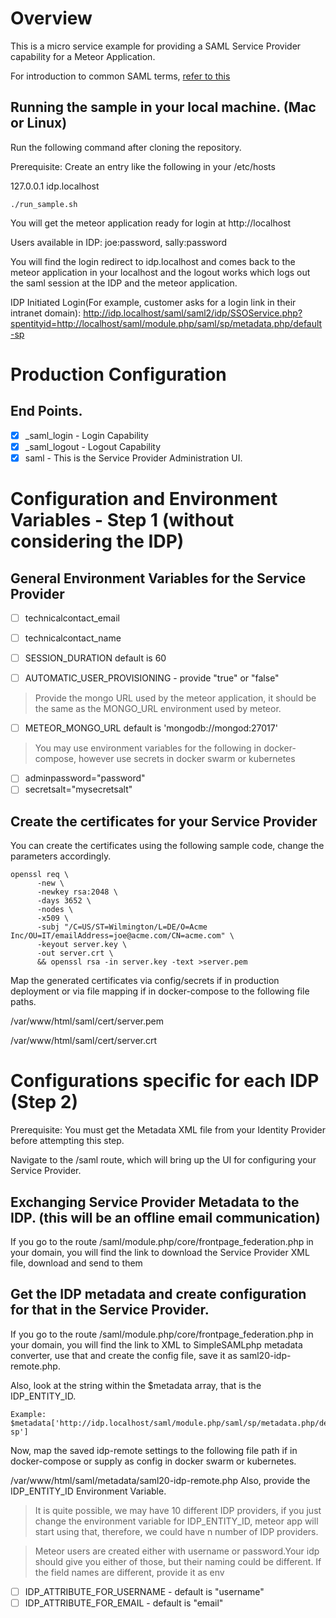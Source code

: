 # Overview

This is a micro service example for providing a SAML Service Provider capability for a Meteor Application.

For introduction to common SAML terms, [refer to this](sp/README.md)

## Running the sample in your local machine. (Mac or Linux)
Run the following command after cloning the repository.

Prerequisite: Create an entry like the following in your /etc/hosts

127.0.0.1 idp.localhost

```
./run_sample.sh
```

You will get the meteor application ready for login at http://localhost

Users available in IDP: joe:password, sally:password

You will find the login redirect to idp.localhost and comes back to the meteor application in your localhost and the logout works which logs out the saml session at the IDP and the meteor application.

IDP Initiated Login(For example, customer asks for a login link in their intranet domain): http://idp.localhost/saml/saml2/idp/SSOService.php?spentityid=http://localhost/saml/module.php/saml/sp/metadata.php/default-sp

# Production Configuration

## End Points.

- [x] _saml_login    - Login Capability
- [x]  _saml_logout  - Logout Capability
- [x]  saml     - This is the Service Provider Administration UI.

# Configuration and Environment Variables - Step 1 (without considering the IDP)

## General Environment Variables for the Service Provider
- [ ] technicalcontact_email
- [ ] technicalcontact_name
- [ ] SESSION_DURATION default is 60

- [ ] AUTOMATIC_USER_PROVISIONING  - provide "true" or "false"


> Provide the mongo URL used by the meteor application, it should be the same as the MONGO_URL environment used by meteor.

- [ ] METEOR_MONGO_URL default is 'mongodb://mongod:27017'

> You may use environment variables for the following in docker-compose, however use secrets in docker swarm or kubernetes

- [ ] adminpassword="password"
- [ ] secretsalt="mysecretsalt"

## Create the certificates for your Service Provider
You can create the certificates using the following sample code, change the parameters accordingly.

```
openssl req \
      -new \
      -newkey rsa:2048 \
      -days 3652 \
      -nodes \
      -x509 \
      -subj "/C=US/ST=Wilmington/L=DE/O=Acme Inc/OU=IT/emailAddress=joe@acme.com/CN=acme.com" \
      -keyout server.key \
      -out server.crt \
      && openssl rsa -in server.key -text >server.pem

```
Map the generated certificates via config/secrets if in production deployment or via file mapping if in docker-compose to the following file paths.

/var/www/html/saml/cert/server.pem

/var/www/html/saml/cert/server.crt


# Configurations specific for each IDP (Step 2)

Prerequisite: You must get the Metadata XML file from your Identity Provider before attempting this step.

Navigate to the /saml route, which will bring up the UI for configuring your Service Provider.

## Exchanging Service Provider Metadata to the IDP. (this will be an offline email communication)

If you go to the route /saml/module.php/core/frontpage_federation.php in your domain, you will find the link to download the Service Provider XML file, download and send to them

## Get the IDP metadata and create configuration for that in the Service Provider.
If you go to the route /saml/module.php/core/frontpage_federation.php in your domain, you will find the link to XML to SimpleSAMLphp metadata converter, use that and create the config file, save it as saml20-idp-remote.php.

Also, look at the string within the $metadata array, that is the IDP_ENTITY_ID.

```
Example:
$metadata['http://idp.localhost/saml/module.php/saml/sp/metadata.php/default-sp']
```

Now, map the saved idp-remote settings to the following file path if in docker-compose or supply as config in docker swarm or kubernetes.

/var/www/html/saml/metadata/saml20-idp-remote.php
Also, provide the IDP_ENTITY_ID Environment Variable.

> It is quite possible, we may have 10 different IDP providers, if you just change the environment variable for IDP_ENTITY_ID, meteor app will start using that, therefore, we could have n number of IDP providers.


> Meteor users are created either with username or password.Your idp should give you either of those, but their naming could be different. If the field names are different, provide it as env

- [ ] IDP_ATTRIBUTE_FOR_USERNAME - default is "username"
- [ ] IDP_ATTRIBUTE_FOR_EMAIL - default is "email"
